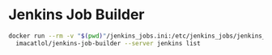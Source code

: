 # Jenkins Job Builder

```bash
docker run --rm -v "$(pwd)"/jenkins_jobs.ini:/etc/jenkins_jobs/jenkins_jobs.ini \
  imacatlol/jenkins-job-builder --server jenkins list
```
